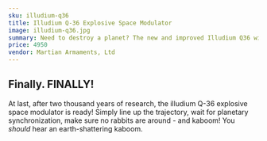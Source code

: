 ```yaml
---
sku: illudium-q36
title: Illudium Q-36 Explosive Space Modulator
image: illudium-q36.jpg
summary: Need to destroy a planet? The new and improved Illudium Q36 will leave no stone un-vaporized!
price: 4950
vendor: Martian Armaments, Ltd
---
```


## Finally. FINALLY!

At last, after two thousand years of research, the illudium Q-36 explosive space modulator is ready! Simply line up the trajectory, wait for planetary synchronization, make sure no rabbits are around - and kaboom! You *should* hear an earth-shattering kaboom.